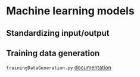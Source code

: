# Machine learning models

## Standardizing input/output


## Training data generation

`trainingDataGeneration.py` [documentation](https://gitlab.multiscale.utah.edu/common/PCA-python/-/wikis/Training-data-generation)
